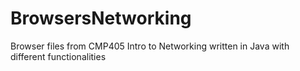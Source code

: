 # BrowsersNetworking
Browser files from CMP405 Intro to Networking written in Java with different functionalities
